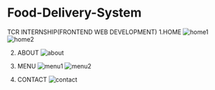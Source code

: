 # Food-Delivery-System
TCR INTERNSHIP(FRONTEND WEB DEVELOPMENT)
1.HOME 
![home1](https://user-images.githubusercontent.com/98822710/158404183-84473510-17fe-42b9-b931-cebd2cec2164.png)
![home2](https://user-images.githubusercontent.com/98822710/158404208-9dfe3278-8bfb-4bb1-917f-39733022f76b.png)

2. ABOUT
![about](https://user-images.githubusercontent.com/98822710/158404258-3d5e1e0b-ca16-4e1d-bc57-c5f059d17783.png)

3. MENU
![menu1](https://user-images.githubusercontent.com/98822710/158404315-e3c62065-f3f7-44d2-a475-9b646bd038bb.png)
![menu2](https://user-images.githubusercontent.com/98822710/158404381-ba5855e9-ba88-42b5-80ef-df1d921c698f.png)

4. CONTACT
![contact](https://user-images.githubusercontent.com/98822710/158404443-de691cb5-6adc-4d4c-bc95-da4fdf44ff0c.png)

